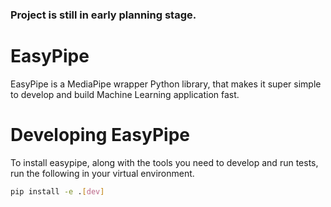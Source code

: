 ### Project is still in early planning stage.

# EasyPipe

EasyPipe is a MediaPipe wrapper Python library, that makes it super simple to develop and build Machine Learning application fast.

# Developing EasyPipe

To install easypipe, along with the tools you need to develop and run tests, run the following in your virtual environment.

```bash
pip install -e .[dev]
```
